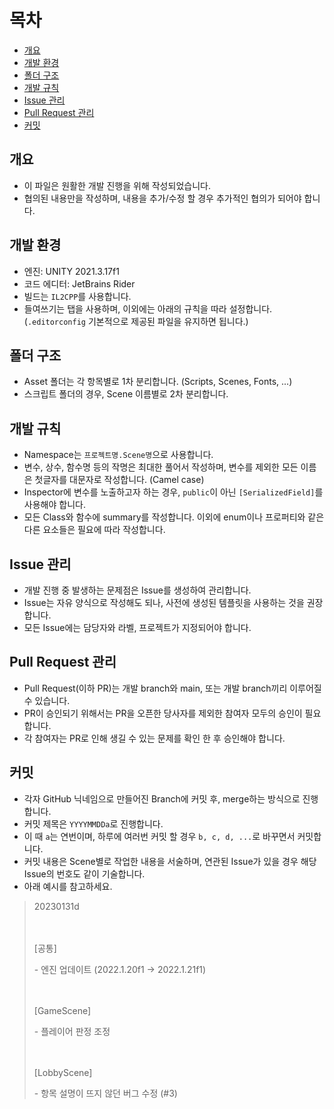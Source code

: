 # 목차

- [개요](#개요)
- [개발 환경](#개발-환경)
- [폴더 구조](#폴더-구조)
- [개발 규칙](#개발-규칙)
- [Issue 관리](#issue-관리)
- [Pull Request 관리](#pull-request-관리)
- [커밋](#커밋)

## 개요
- 이 파일은 원활한 개발 진행을 위해 작성되었습니다.
- 협의된 내용만을 작성하며, 내용을 추가/수정 할 경우 추가적인 협의가 되어야 합니다.

## 개발 환경
- 엔진: UNITY 2021.3.17f1
- 코드 에디터: JetBrains Rider
- 빌드는 `IL2CPP`를 사용합니다.
- 들여쓰기는 탭을 사용하며, 이외에는 아래의 규칙을 따라 설정합니다. (`.editorconfig` 기본적으로 제공된 파일을 유지하면 됩니다.)

## 폴더 구조
- Asset 폴더는 각 항목별로 1차 분리합니다. (Scripts, Scenes, Fonts, ...)
- 스크립트 폴더의 경우, Scene 이름별로 2차 분리합니다.

## 개발 규칙
- Namespace는 `프로젝트명.Scene명`으로 사용합니다.
- 변수, 상수, 함수명 등의 작명은 최대한 풀어서 작성하며, 변수를 제외한 모든 이름은 첫글자를 대문자로 작성합니다. (Camel case)
- Inspector에 변수를 노출하고자 하는 경우, `public`이 아닌 `[SerializedField]`를 사용해야 합니다.
- 모든 Class와 함수에 summary를 작성합니다. 이외에 enum이나 프로퍼티와 같은 다른 요소들은 필요에 따라 작성합니다.

## Issue 관리
- 개발 진행 중 발생하는 문제점은 Issue를 생성하여 관리합니다.
- Issue는 자유 양식으로 작성해도 되나, 사전에 생성된 템플릿을 사용하는 것을 권장합니다.
- 모든 Issue에는 담당자와 라벨, 프로젝트가 지정되어야 합니다.

## Pull Request 관리
- Pull Request(이하 PR)는 개발 branch와 main, 또는 개발 branch끼리 이루어질 수 있습니다.
- PR이 승인되기 위해서는 PR을 오픈한 당사자를 제외한 참여자 모두의 승인이 필요합니다.
- 각 참여자는 PR로 인해 생길 수 있는 문제를 확인 한 후 승인해야 합니다.

## 커밋
- 각자 GitHub 닉네임으로 만들어진 Branch에 커밋 후, merge하는 방식으로 진행합니다.
- 커밋 제목은 `YYYYMMDDa`로 진행합니다.
- 이 때 `a`는 연번이며, 하루에 여러번 커밋 할 경우 `b, c, d, ...`로 바꾸면서 커밋합니다.
- 커밋 내용은 Scene별로 작업한 내용을 서술하며, 연관된 Issue가 있을 경우 해당 Issue의 번호도 같이 기술합니다.
- 아래 예시를 참고하세요.
> 20230131d
> 
> ㅤ
> 
> [공통]
> 
> \- 엔진 업데이트 (2022.1.20f1 -> 2022.1.21f1)
> 
> ㅤ
> 
> [GameScene]
> 
> \- 플레이어 판정 조정
> 
> ㅤ
> 
> [LobbyScene]
> 
> \- 항목 설명이 뜨지 않던 버그 수정 (#3)